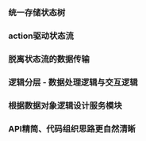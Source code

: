 
### 统一存储状态树

### action驱动状态流

### 脱离状态流的数据传输

### 逻辑分层 - 数据处理逻辑与交互逻辑

### 根据数据对象逻辑设计服务模块

### API精简、代码组织思路更自然清晰


